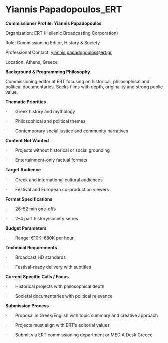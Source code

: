 # Yiannis Papadopoulos_ERT

**Commissioner Profile: Yiannis Papadopoulos**

Organization: ERT (Hellenic Broadcasting Corporation)

Role: Commissioning Editor, History & Society

Professional Contact: yiannis.papadopoulos@ert.gr

Location: Athens, Greece

**Background & Programming Philosophy**

Commissioning editor at ERT focusing on historical, philosophical and political documentaries. Seeks films with depth, originality and strong public value.

**Thematic Priorities**

·       Greek history and mythology

·       Philosophical and political themes

·       Contemporary social justice and community narratives

**Content Not Wanted**

·       Projects without historical or social grounding

·       Entertainment-only factual formats

**Target Audience**

·       Greek and international cultural audiences

·       Festival and European co-production viewers

**Format Specifications**

·       26–52 min one-offs

·       2–4 part history/society series

**Budget Parameters**

·       Range: €10K–€80K per hour

**Technical Requirements**

·       Broadcast HD standards

·       Festival-ready delivery with subtitles

**Current Specific Calls / Focus**

·       Historical projects with philosophical depth

·       Societal documentaries with political relevance

**Submission Process**

·       Proposal in Greek/English with topic summary and creative approach

·       Projects must align with ERT’s editorial values

·       Submit via ERT commissioning department or MEDIA Desk Greece